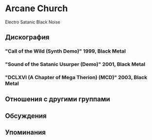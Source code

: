 # Arcane Church

Electro Satanic Black Noise

## Дискография

### "Call of the Wild (Synth Demo)" 1999, Black Metal



### "Sound of the Satanic Usurper (Demo)" 2001, Black Metal



### "DCLXVI (A Chapter of Mega Therion) (MCD)" 2003, Black Metal




## Отношения с другими группами


## Обсуждения


## Упоминания

